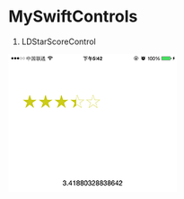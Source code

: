 MySwiftControls
===============

1. LDStarScoreControl

![image](https://github.com/liuda101/MySwiftControls/raw/master/images/LDStarScoreControl.png)

